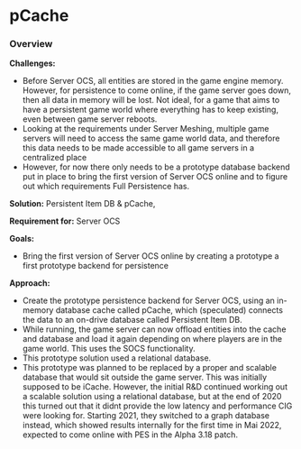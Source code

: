 # pCache
### Overview
__Challenges:__

* Before Server OCS, all entities are stored in the game engine memory. However, for persistence to come online, if the game server goes down, then all data in memory will be lost. Not ideal, for a game that aims to have a persistent game world where everything has to keep existing, even between game server reboots.
* Looking at the requirements under Server Meshing, multiple game servers will need to access the same game world data, and therefore this data needs to be made accessible to all game servers in a centralized place
* However, for now there only needs to be a prototype database backend put in place to bring the first version of Server OCS online and to figure out which requirements Full Persistence has.

__Solution:__ Persistent Item DB & pCache,

__Requirement for:__ Server OCS

__Goals:__

* Bring the first version of Server OCS online by creating a prototype a first prototype backend for persistence

__Approach:__

* Create the prototype persistence backend for Server OCS, using an in-memory database cache called pCache, which (speculated) connects the data to an on-drive database called Persistent Item DB.
* While running, the game server can now offload entities into the cache and database and load it again depending on where players are in the game world. This uses the SOCS functionality.
* This prototype solution used a relational database.
* This prototype was planned to be replaced by a proper and scalable database that would sit outside the game server. This was initially supposed to be iCache. However, the initial R&D continued working out a scalable solution using a relational database, but at the end of 2020 this turned out that it didnt provide the low latency and performance CIG were looking for. Starting 2021, they switched to a graph database instead, which showed results internally for the first time in Mai 2022, expected to come online with PES in the Alpha 3.18 patch.
